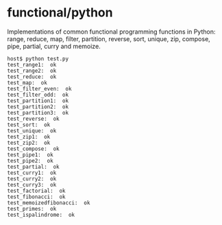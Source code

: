 # functional/python

Implementations of common functional programming functions in Python:
range, reduce, map, filter, partition, reverse, sort, unique, zip, compose,
pipe, partial, curry and memoize.

    host$ python test.py
    test_range1:  ok
    test_range2:  ok
    test_reduce:  ok
    test_map:  ok
    test_filter_even:  ok
    test_filter_odd:  ok
    test_partition1:  ok
    test_partition2:  ok
    test_partition3:  ok
    test_reverse:  ok
    test_sort:  ok
    test_unique:  ok
    test_zip1:  ok
    test_zip2:  ok
    test_compose:  ok
    test_pipe1:  ok
    test_pipe2:  ok
    test_partial:  ok
    test_curry1:  ok
    test_curry2:  ok
    test_curry3:  ok
    test_factorial:  ok
    test_fibonacci:  ok
    test_memoizedfibonacci:  ok
    test_primes:  ok
    test_ispalindrome:  ok
